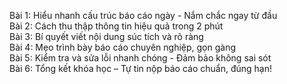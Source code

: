 Bài 1: Hiểu nhanh cấu trúc báo cáo ngày - Nắm chắc ngay từ đầu  
Bài 2: Cách thu thập thông tin hiệu quả trong 2 phút  
Bài 3: Bí quyết viết nội dung súc tích và rõ ràng  
Bài 4: Mẹo trình bày báo cáo chuyên nghiệp, gọn gàng  
Bài 5: Kiểm tra và sửa lỗi nhanh chóng - Đảm bảo không sai sót  
Bài 6: Tổng kết khóa học – Tự tin nộp báo cáo chuẩn, đúng hạn!